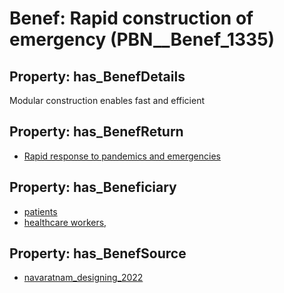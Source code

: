 # Benef: __Rapid construction of emergency__ (PBN__Benef_1335)

## Property: has_BenefDetails

Modular construction enables fast and efficient

## Property: has_BenefReturn

* [Rapid response to pandemics and emergencies](../BenefReturn/PBN__BenefReturn_1505)

## Property: has_Beneficiary

* [patients](../Stakeholder/PBN__Stakeholder_31)
* [healthcare workers,](../Stakeholder/PBN__Stakeholder_522)

## Property: has_BenefSource

* [navaratnam_designing_2022](../Article/PBN__Article_282)

